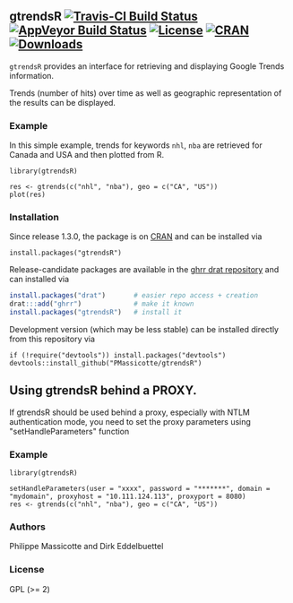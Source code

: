 
## gtrendsR [![Travis-CI Build Status](https://api.travis-ci.org/PMassicotte/gtrendsR.svg?branch=master)](https://travis-ci.org/PMassicotte/gtrendsR) [![AppVeyor Build Status](https://ci.appveyor.com/api/projects/status/github/PMassicotte/gtrendsR?branch=master&svg=true)](https://ci.appveyor.com/project/PMassicotte/gtrendsR) [![License](https://eddelbuettel.github.io/badges/GPL2+.svg)](http://www.gnu.org/licenses/gpl-2.0.html) [![CRAN](http://www.r-pkg.org/badges/version/gtrendsR)](https://cran.r-project.org/package=gtrendsR) [![Downloads](http://cranlogs.r-pkg.org/badges/gtrendsR?color=brightgreen)](https://www.r-pkg.org:443/pkg/gtrendsR)

`gtrendsR` provides an interface for retrieving and displaying Google Trends information. 

Trends (number of hits) over time as well as geographic representation of the results can be displayed.

### Example

In this simple example, trends for keywords `nhl`, `nba` are retrieved for Canada and USA and then plotted from R.

``` {.r}
library(gtrendsR)

res <- gtrends(c("nhl", "nba"), geo = c("CA", "US"))
plot(res)
```

### Installation

Since release 1.3.0, the package is on [CRAN](https://cran.r-project.org) and
can be installed via

``` {.r}
install.packages("gtrendsR")
```

Release-candidate packages are available in the [ghrr drat repository](https://ghrr.github.io/drat/)
and can installed via

```r
install.packages("drat")       # easier repo access + creation
drat:::add("ghrr")             # make it known
install.packages("gtrendsR")   # install it
```

Development version (which may be less stable) can be installed directly from this repository via

``` {.r}
if (!require("devtools")) install.packages("devtools")
devtools::install_github("PMassicotte/gtrendsR")
```

## Using gtrendsR behind a PROXY.

If gtrendsR should be used behind a proxy, especially with NTLM authentication mode,
you need to set the proxy parameters using "setHandleParameters" function

### Example

``` {.r}
library(gtrendsR)

setHandleParameters(user = "xxxx", password = "*******", domain = "mydomain", proxyhost = "10.111.124.113", proxyport = 8080)
res <- gtrends(c("nhl", "nba"), geo = c("CA", "US"))
```

### Authors

Philippe Massicotte and Dirk Eddelbuettel

### License

GPL (>= 2)
